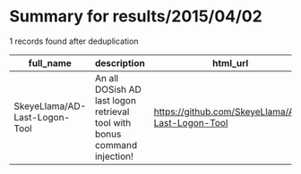 
# Summary for results/2015/04/02
    
1 records found after deduplication

| full_name | description | html_url | matched_list | matched_count | pushed_at | size | stargazers_count | language | forks_count | vul_ids |
|-------------------------------|--------------------------------------------------------------------------|--------------------------------------------------|-----------------------|-----------------|---------------------------|--------|--------------------|------------|---------------|-----------|
| SkeyeLlama/AD-Last-Logon-Tool | An all DOSish AD last logon retrieval tool with bonus command injection! | https://github.com/SkeyeLlama/AD-Last-Logon-Tool | ['command injection'] | 1 | 2015-04-02 14:59:26+00:00 | 128 | 0 | Shell | 0 | [] |
